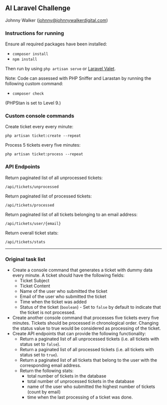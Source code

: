 ## AI Laravel Challenge

Johnny Walker ([johnny@johnnywalkerdigital.com](mailto:johnny@johnnywalkerdigital.com))

### Instructions for running

Ensure all required packages have been installed:
 - `composer install`
 - `npm install`

Then run by using `php artisan serve` or [Laravel Valet](https://laravel.com/docs/10.x/valet).

Note: Code can assessed with PHP Sniffer and Larastan by running the following custom command:
 - `composer check`

(PHPStan is set to Level 9.)

### Custom console commands

Create ticket every every minute:

`php artisan ticket:create --repeat`

Process 5 tickets every five minutes:

`php artisan ticket:process --repeat`

### API Endpoints

Return paginated list of all unprocessed tickets:

`/api/tickets/unprocessed`

Return paginated list of processed tickets:

`/api/tickets/processed`

Return paginated list of all tickets belonging to an email address:

`/api/tickets/user/{email}`

Return overall ticket stats:

`/api/tickets/stats`

---

### Original task list

- Create a console command that generates a ticket with dummy data every minute. A ticket should have the following fields:
    - Ticket Subject
    - Ticket Content
    - Name of the user who submitted the ticket
    - Email of the user who submitted the ticket
    - Time when the ticket was added
    - Status of the ticket (`boolean`) - Set to `false` by default to indicate that the ticket is not processed.
- Create another console command that processes five tickets every five minutes. Tickets should be processed in chronological order. Changing the status value to true would be considered as processing of the ticket.
- Create API endpoints that can provide the following functionality:
    - Return a paginated list of all unprocessed tickets (i.e. all tickets with status set to `false`).
    - Return a paginated list of all processed tickets (i.e. all tickets with status set to `true`).
    - Return a paginated list of all tickets that belong to the user with the corresponding email address.
    - Return the following stats:
        - total number of tickets in the database
        - total number of unprocessed tickets in the database
        - name of the user who submitted the highest number of tickets (count by email)
        - time when the last processing of a ticket was done.
